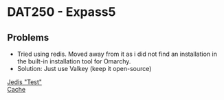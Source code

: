 # DAT250 - Expass5

## Problems

 - Tried using redis. Moved away from it as i did not find an installation in the built-in installation tool for Omarchy.
 - Solution: Just use Valkey (keep it open-source)

[Jedis "Test"](https://github.com/KVINEN/DAT250_Expass/blob/main/src/main/java/ValkeyTest.java) \
[Cache](https://github.com/KVINEN/DAT250_Expass/blob/main/src/main/java/com/example/DAT250_Expass/Models/PollManager.java)
